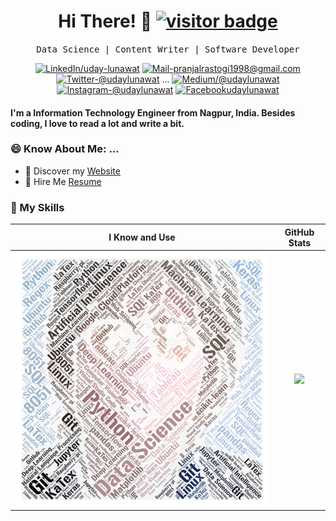 <h1 align='center'> Hi There! 👋 <a href="#"><img src="https://visitor-badge.glitch.me/badge?page_id=udaylunawat.udaylunawat" alt="visitor badge"></a></h1>
<p align='center'> <samp>Data Science | Content Writer | Software Developer</samp></p>

<div align="center">
  
<a href="https://www.linkedin.com/in/uday-lunawat" target="_blank"><img src="https://img.shields.io/badge/LinkedIn-%230077B5.svg?&style=flat-square&logo=linkedin&logoColor=white" alt="LinkedIn/uday-lunawat"></a>
<a href="mailto:udaylunawat@gmail.com" target="_blank"><img src="https://img.shields.io/badge/Mail_Me-c14438?style=flat-square&logo=Gmail&logoColor=white" alt="Mail-pranjalrastogi1998@gmail.com"></a>
<a href="https://twitter.com/udaylunawat" target="_blank"><img src="https://img.shields.io/badge/Twitter-1ca0f1?style=flat-square&labelColor=1ca0f1&logo=twitter&logoColor=white" alt="Twitter-@udaylunawat"></a>
...
<a href="https://medium.com/@udaylunawat" target="_blank"><img src="https://img.shields.io/badge/Medium-03a57a?style=flat-square&labelColor=000000&logo=Medium" alt="Medium/@udaylunawat"></a>
<a href="https://www.instagram.com/udaylunawat" target="_blank"><img src="https://img.shields.io/badge/Instagram-%23E4405F.svg?&style=flat-square&logo=instagram&logoColor=white" alt="Instagram-@udaylunawat"></a>
<a href="https://www.facebook.com/udaylunawat" target="_blank"><img src="https://img.shields.io/badge/Facebook-%231877F2.svg?&style=flat-square&logo=facebook&logoColor=white" alt="Facebookudaylunawat"></a>
<!--
<a href="https://udaylunawat.github.io" target="_blank"><img src="https://img.shields.io/badge/Website-00457C?style=flat-square&labelColor=000000&logo=PayPal" alt="udaylunawat.github.io"></a>
<a href="https://open.spotify.com/playlist/69Ez7Nck73tXmrbGSVXdJ6" target="_blank"><img src="https://img.shields.io/badge/Spotify-%231ED760.svg?&style=flat-square&logo=spotify&logoColor=white" alt="Spotify"></a>-->
</div>


#### I'm a Information Technology Engineer from Nagpur, India. Besides coding, I love to read a lot and write a bit.

### 😄 Know About Me: ...
* 🔖 Discover my [Website](https://udaylunawat.github.io/)<br/>
* 💼 Hire Me [Resume](https://drive.google.com/file/d/1reHy-D2pTy474j6F97u_Foyxspj30_8Q/view?usp=sharing) <br/>

### 🔭 My Skills
 I Know and Use            |  GitHub Stats 
:-------------------------:|:-------------------------:
![](https://github.com/udaylunawat/udaylunawat.github.io/blob/master/lennon_word.png)  |  ![](https://github-readme-stats.vercel.app/api?username=udaylunawat&show_icons=true&hide=["prs"]&hide_rank=true&hide_border=true&title_color=fff&icon_color=79ff97&text_color=9f9f9f&bg_color=151515)




<!--
<p align="center">
  <img align="right" alt="My Skills" src="https://github.com/udaylunawat/udaylunawat.github.io/blob/master/lennon_word.png" />
  <img align="left" src="https://github-readme-stats.vercel.app/api?username=udaylunawat&show_icons=true&hide_border=true" alt="Uday's Github Stats">
</p>
<!--
* ✍🏻 I wrote dev articles on [dev.to](https://dev.to/udaylunawat) <br/>
* 📫 Contact me [@udaylunawat](https://twitter.com/udaylunawat)
- Personal site: https://udaylunawat.github.io/ <br>
You can contact me over any platform with an introduction about you. I will be waiting for your messages.
-->
<!--
[![Twitter Badge](https://img.shields.io/badge/Twitter-1ca0f1?style=flat-square&labelColor=1ca0f1&logo=twitter&logoColor=white&link=https://twitter.com/udaylunawat)](https://twitter.com/udaylunawat) [![Linkedin Badge](https://img.shields.io/badge/-LinkedIn-blue?style=flat-square&logo=Linkedin&logoColor=white&link=https://www.linkedin.com/in/uday-lunawat)](https://www.linkedin.com/in/uday-lunawat) [![Medium Badge](https://img.shields.io/badge/Medium-03a57a?style=flat-square&labelColor=000000&logo=Medium&link=https://medium.com/@udaylunawat/)](https://medium.com/@pranjalrastogi1998)
[![Gmail Badge](https://img.shields.io/badge/Mail_Me-c14438?style=flat-square&logo=Gmail&logoColor=white&link=mailto:udaylunawat@gmail.com)](mailto:udaylunawat@gmail.com)
![visitors](https://visitor-badge.glitch.me/badge?page_id=udaylunawat.udaylunawat) 
--- -->
<!--
**udaylunawat/udaylunawat** is a ✨ _special_ ✨ repository because its `README.md` (this file) appears on your GitHub profile
Here are some ideas to get you started:
- 🔭 I’m currently working on ...
- 🌱 I’m currently learning ...
- 📫 How to reach me
- 👯 I’m looking to collaborate on ...
- 🤔 I’m looking for help with ...
- 💬 Ask me about ...
- 😄 Pronouns: ...
- ⚡ Fun fact: ...
-->

